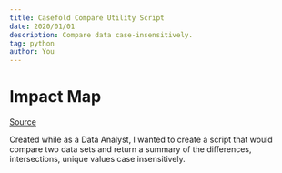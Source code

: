 ```yaml
---
title: Casefold Compare Utility Script
date: 2020/01/01
description: Compare data case-insensitively.
tag: python
author: You
---
```


# Impact Map

[Source](https://github.com/erhkim/Casefold-Data-Compare)

Created while as a Data Analyst, I wanted to create a script that would compare two data sets and return a summary of the differences, intersections, unique values case insensitively.
